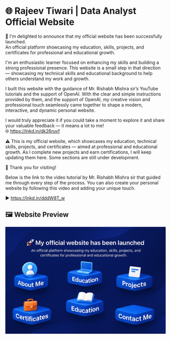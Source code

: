 # 🌐 Rajeev Tiwari | Data Analyst Official Website

🚀 I'm delighted to announce that my official website has been successfully launched.<br>
An official platform showcasing my education, skills, projects, and certificates for professional and educational growth.

I'm an enthusiastic learner focused on enhancing my skills and building a strong professional presence. This website is a small step in that direction — showcasing my technical skills and educational background to help others understand my work and growth.

I built this website with the guidance of Mr. Rishabh Mishra sir’s YouTube tutorials and the support of OpenAI. With the clear and simple instructions provided by them, and the support of OpenAI, my creative vision and professional touch seamlessly came together to shape a modern, interactive, and dynamic personal website.

I would truly appreciate it if you could take a moment to explore it and share your valuable feedback — it means a lot to me!<br>
🌐 https://lnkd.in/dk26ruvf

⚠️ This is my official website, which showcases my education, technical skills, projects, and certificates — aimed at professional and educational growth. As I complete new projects and earn certifications, I will keep updating them here. Some sections are still under development.

🤝 Thank you for visiting!

Below is the link to the video tutorial by Mr. Rishabh Mishra sir that guided me through every step of the process. 
You can also create your personal website by following this video and adding your unique touch.

▶️ https://lnkd.in/dddW8T_w

## 🖼️ Website Preview

![Website Screenshot 1](Website.png)
